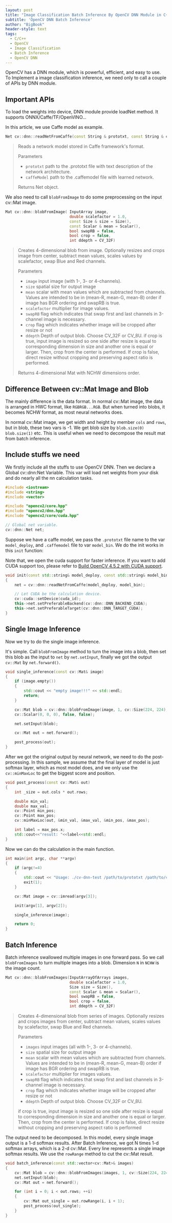```yaml
---
layout: post
title: "Image Classification Batch Inference By OpenCV DNN Module in C++"
subtitle: 'OpenCV DNN Batch Inference'
author: "BigBook"
header-style: text
tags:
  - C/C++
  - OpenCV
  - Image Classification
  - Batch Inference
  - OpenCV DNN
---
```


OpenCV has a DNN module, which is powerful, efficient, and easy to use. To Implement a image classification inference, we need only to call a couple of APIs by DNN module.

## Important APIs

To load the weights into device, DNN module provide loadNet method. It supports ONNX/Caffe/TF/OpenVINO...

In this article, we use Caffe model as example.

```cpp
Net cv::dnn::readNetFromCaffe(const String & prototxt, const String & caffeModel = String())
```
>Reads a network model stored in Caffe framework's format.
>
>Parameters
> - `prototxt`	path to the .prototxt file with text description of the network architecture.
> - `caffeModel` path to the .caffemodel file with learned network.
> 
> Returns
> Net object.

We also need to call `blobFromImage` to do some preprocessing on the input cv::Mat image.

```cpp
Mat cv::dnn::blobFromImage( InputArray image,
                            double scalefactor = 1.0,
                            const Size & size = Size(),
                            const Scalar & mean = Scalar(),
                            bool swapRB = false,
                            bool crop = false,
                            int ddepth = CV_32F)

```

>Creates 4-dimensional blob from image. Optionally resizes and crops image from center, subtract mean values, scales values by scalefactor, swap Blue and Red channels.
>
>Parameters
> - `image`	input image (with 1-, 3- or 4-channels).
> - `size`	spatial size for output image
> - `mean`	scalar with mean values which are subtracted from channels. Values are intended to be in (mean-R, mean-G, mean-B) order if image has BGR ordering and swapRB is true.
> - `scalefactor`	multiplier for image values.
> - `swapRB`	flag which indicates that swap first and last channels in 3-channel image is necessary.
> - `crop`	flag which indicates whether image will be cropped after resize or not
> - `ddepth`	Depth of output blob. Choose CV_32F or CV_8U.
> if crop is true, input image is resized so one side after resize is equal to corresponding dimension in size and another one is equal or larger. Then, crop from the center is performed. If crop is false, direct resize without cropping and preserving aspect ratio is performed.
>
>Returns
>4-dimensional Mat with NCHW dimensions order.

## Difference Between cv::Mat Image and Blob

The mainly difference is the data format. In normal cv::Mat image, the data is arranged in HWC format, like `RGBRGB...RGB`. But when turned into blobs, it becomes NCHW format, as most neural networks does.

In normal cv::Mat image, we get width and height by member `cols` and `rows`, but in blob, these two vars is -1. We get blob size by `blob.size(0)` `blob.size(1)` etc. This is useful when we need to decompose the result mat from batch inference.

## Include stuffs we need

We firstly include all the stuffs to use OpenCV DNN. Then we  declare a Global cv::dnn:Net Variable. This var will load net weights from your disk and do nearly all the nn calculation tasks.

```cpp
#include <iostream>
#include <string>
#include <vector>

#include "opencv2/core.hpp"
#include "opencv2/dnn.hpp"
#include "opencv2/core/cuda.hpp"

// Global net variable.
cv::dnn::Net net;
```

Suppose we have a caffe model, we pass the `.prototxt` file name to the var `model_deploy`, and `.caffemodel` file to var `model_bin`. We do the init works in this `init` function:

Note that, we open the cuda support for faster inference. If you want to add CUDA support too, please refer to [Build OpenCV 4.5.2 with CUDA support](http://bigbook.plus/2021/08/16/opencv-cmake-vs2019/). 

```cpp
void init(const std::string& model_deploy, const std::string& model_bin)
{
    net = cv::dnn::readNetFromCaffe(model_deploy, model_bin);

    // Let CUDA be the calculation device.
    cv::cuda::setDevice(cuda_id);
    this->net.setPreferableBackend(cv::dnn::DNN_BACKEND_CUDA);
    this->net.setPreferableTarget(cv::dnn::DNN_TARGET_CUDA);
}

```

## Single Image Inference

Now we try to do the single image inference.

It's simple. Call `blobFromImage` method to turn the image into a blob, then set this blob as the input to `net` by `net.setInput`, finally we got the output `cv::Mat` by `net.forward()`.

```cpp
void single_inference(const cv::Mat& image)
{
    if (image.empty()) 
    {
        std::cout << "empty image!!!" << std::endl;
        return;
    }

    cv::Mat blob = cv::dnn::blobFromImage(image, 1, cv::Size(224, 224), \
    cv::Scalar(0, 0, 0), false, false);

    net.setInput(blob);

    cv::Mat out = net.forward();

    post_process(out);
}
```

After we got the original output by neural network, we need to do the post-processing. In this sample, we assume that the final layer of model is just softmax layer, which as most model does, and we only use the `cv::minMaxLoc` to get the biggest score and position.

```cpp
void post_process(const cv::Mat& out)
{
    int _size = out.cols * out.rows;

    double min_val;
    double max_val;
    cv::Point min_pos;
    cv::Point max_pos;
    cv::minMaxLoc(out, &min_val, &max_val, &min_pos, &max_pos);

    int label = max_pos.x;
    std::cout<<"result: "<<label<<std::endl;
}
```

Now we can do the calculation in the main function.

```cpp
int main(int argc, char **argv)
{
    if (argc!=4)
    {
        std::cout << "Usage: ./cv-dnn-test /path/to/prototxt /path/to/caffemodel /path/to/image.jpg";
        exit(1);
    }

    cv::Mat image = cv::imread(argv[3]);

    init(argv[1], argv[2]);

    single_inference(image);

    return 0;
}
```

## Batch Inference

Batch inference swallowed multiple images in one forward pass. So we call `blobFromImages` to turn multiple images into a blob. Dimension `N` in `NCHW` is the image count.

```cpp
Mat cv::dnn::blobFromImages(InputArrayOfArrays images,
                            double scalefactor = 1.0,
                            Size size = Size(),
                            const Scalar & mean = Scalar(),
                            bool swapRB = false,
                            bool crop = false,
                            int ddepth = CV_32F)
```

>Creates 4-dimensional blob from series of images. Optionally resizes and crops images from center, subtract mean values, scales values by scalefactor, swap Blue and Red channels.
>
>Parameters
> - `images`	input images (all with 1-, 3- or 4-channels).
> - `size`	spatial size for output image
> - `mean`	scalar with mean values which are subtracted from channels. Values are intended to be in (mean-R, mean-G, mean-B) order if image has BGR ordering and swapRB is true.
> - `scalefactor`	multiplier for images values.
> - `swapRB`	flag which indicates that swap first and last channels in 3-channel image is necessary.
> - `crop`	flag which indicates whether image will be cropped after resize or not
> - `ddepth`	Depth of output blob. Choose CV_32F or CV_8U.
>
>if crop is true, input image is resized so one side after resize is equal to corresponding dimension in size and another one is equal or larger. Then, crop from the center is performed. If crop is false, direct resize without cropping and preserving aspect ratio is performed

The output need to be decomposed. In this model, every single image output is a 1-d softmax results. After Batch Inference, we got N times 1-d softmax arrays, which is a 2-d cv::Mat. Every line represents a single image softmax results. We use the `rowRange` method to cut the cv::Mat result.

```cpp
void batch_inference(const std::vector<cv::Mat>& images)
{
    cv::Mat blob = cv::dnn::blobFromImages(images, 1, cv::Size(224, 224), cv::Scalar(0, 0, 0), false, false);
    net.setInput(blob);
    cv::Mat out = net.forward();

    for (int i = 0; i < out.rows; ++i)
    {
        cv::Mat out_single = out.rowRange(i, i + 1);
        post_process(out_single);
    }
}

```

